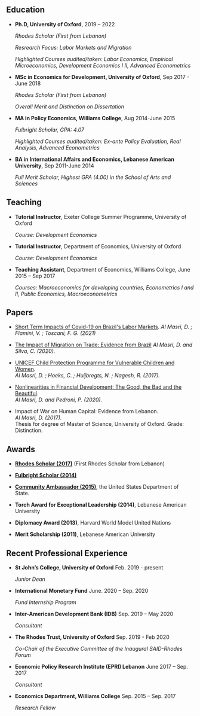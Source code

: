 ## Education 
- **Ph.D, University of Oxford**, 2019 – 2022
   
   *Rhodes Scholar (First from Lebanon)*

   *Resrearch Focus: Labor Markets and Migration* 

   *Highlighted Courses audited/taken: Labor Economics, Empirical Microeconomics, Development Economics I II, Advanced Econometrics*

- **MSc in Economics for Development, University of Oxford**, Sep 2017 - June 2018
   
   *Rhodes Scholar (First from Lebanon)*

   *Overall Merit and Distinction on Dissertation* 

- **MA in Policy Economics, Williams College**, Aug 2014-June 2015

   *Fulbright Scholar, GPA: 4.07*

   *Highlighted Courses audited/taken: Ex-ante Policy Evaluation, Real Analysis, Advanced Econometrics* 

- **BA in International Affairs and Economics, Lebanese American University**, Sep 2011-June 2014

   *Full Merit Scholar, Highest GPA (4.00) in the School of Arts and Sciences* 

## Teaching
- **Tutorial Instructor**, Exeter College Summer Programme, University of Oxford

    *Course: Development Economics*

- **Tutorial Instructor**,  Department of Economics, University of Oxford

    *Course: Development Economics* 

- **Teaching Assistant**, Department of Economics, Williams College, June 2015 – Sep 2017

    *Courses: Macroeconomics for developing countries, Econometrics I and II, Public Economics, Macroeconometrics*


## Papers 
- [Short Term Impacts of Covid-19 on Brazil's Labor Markets](https://www.imf.org/en/Publications/WP/Issues/2021/03/05/The-Short-Term-Impact-of-COVID-19-on-Labor-Markets-Poverty-and-Inequality-in-Brazil-50124).
*Al Masri, D. ; Flamini, V. ; Toscani, F. G. (2021)*

 - [The Impact of Migration on Trade: Evidence from Brazil](https://publications.iadb.org/en/impact-migration-trade-evidence-brazil#:~:text=Our%20results%20suggest%20that%20overall,increasing%20total%20imports%20by%2035%25.)
*Al Masri, D. and Silva, C. (2020).* 

<!---3. Revisiting the effects of a Peruvian Conditional Cash Transfer on
utilisation of health services by pregnant women and children. 
Al Masri, D. and Smarrelli, G.---> 

- [UNICEF Child Protection Programme for Vulnerable Children and Women](https://www.unicef.org/evaldatabase/files/UNICEFLebanonCPGBVEvaluationReport.pdf).   
*Al Masri, D. ; Hoeks, C. ; Huijbregts, N. ; Nagesh, R. (2017).* <!--[UNICEF Child Protection Programme for Vulnerable Children and Women](https://www.unicef.org/evaldatabase/files/UNICEFLebanonCPGBVEvaluationReport.pdf).-->  

- [Nonlinearities in Financial Development; The Good, the Bad and the Beautiful](https://drive.google.com/file/d/0B7ffqHyIHo3PVXV0QzFXS2Jna1E/view).   
*Al Masri, D. and Pedroni, P. (2020).* <!--[Nonlinearities in Financial Development; The Good, the Bad and the Beautiful](https://drive.google.com/file/d/0B7ffqHyIHo3PVXV0QzFXS2Jna1E/view).-->  

- Impact of War on Human Capital: Evidence from Lebanon.  
*Al Masri, D. (2017).*  
Thesis for degree of Master of Science, University of Oxford. Grade: Distinction. 

## Awards 

- **[Rhodes Scholar (2017)](https://www.rhodeshouse.ox.ac.uk/news-events/latest-news/news/2016/november/rhodes-scholarships-awarded-for-the-middle-east-in-historic-launch/)** (First Rhodes Scholar from Lebanon)  <!--[Rhodes Scholar](https://www.rhodeshouse.ox.ac.uk/news-events/latest-news/news/2016/november/rhodes-scholarships-awarded-for-the-middle-east-in-historic-launch/).-->

- **[Fulbright Scholar (2014)](https://www.amideast.org/news-resources/announcements/lebanon-west-bank-gaza/hope-fund-scholar-fulbright-alumna-win-prestigious-rhodes)**  <!--[Fulbright Scholar](https://www.amideast.org/news-resources/announcements/lebanon-west-bank-gaza/hope-fund-scholar-fulbright-alumna-win-prestigious-rhodes).-->

- **[Community Ambassador (2015)](https://www.amideast.org/news-resources/announcements/lebanon-west-bank-gaza/hope-fund-scholar-fulbright-alumna-win-prestigious-rhodes)**, the United States Department of State.   <!--[Community Ambassador](https://mepilaa.wordpress.com/2015/06/23/whos-who-in-mepi-laa-community-ambassador-diala-el-masri/).-->

- **Torch Award for Exceptional Leadership (2014)**, Lebanese American University 

- **Diplomacy Award (2013)**, Harvard World Model United Nations

- **Merit Scholarship (2011)**, Lebanese American University

## Recent Professional Experience 

- **St John’s College, University of Oxford** Feb. 2019 - present
   
   *Junior Dean* 
   
- **International Monetary Fund**  June. 2020 – Sep. 2020
   
   *Fund Internship Program*

- **Inter-American Development Bank (IDB)**  Sep. 2019 – May 2020
   
   *Consultant* 

- **The Rhodes Trust, University of Oxford**  Sep. 2019 - Feb 2020
   
   *Co-Chair of the Executive Committee of the Inaugural SAID-Rhodes Forum* 

- **Economic Policy Research Institute (EPRI) Lebanon**  June 2017 – Sep. 2017
   
   *Consultant* 

- **Economics Department, Williams College**  Sep. 2015 – Sep. 2017
  
  *Research Fellow* 
